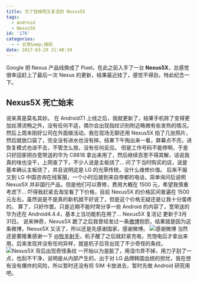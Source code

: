 ```yaml
---
title: 为了挂掉而又复活的 Nexus5X
tags:
  - Android
  - Nexus5X
id: '176'
categories:
  - - 日常&amp;搞机
date: 2017-03-29 21:48:34
---
```


Google 把 Nexus 产品线换成了 Pixel，在此之前入手了一台 **Nexus5X**，总感觉很幸运赶上了最后一次 Nexus 的更新，结果最近挂了，感觉不得劲，特此纪念一下。

## Nexus5X 死亡始末

说来真是莫名其妙。 在 Android7.1 上线之后，我就更新了，结果手机除了变得更加丝滑流畅之外，没有任何不适，偶尔会出现指纹识别附近略微有些发热的情况。 然后上周末刚好公司在外面做活动，我在现场无聊还用 Nexus5X 拍了几张照片，然后就放口袋了，完全没有进水也没有摔，结果下午掏出来一看，屏幕点不亮，进恢复模式也进不去，不管怎么按，没有任何反应。 但是工作号码不能停啊，于是只好回家把办宽带送的华为 C8818 拿出来用了，然后继续百思不得其解，话说我真的啥也没干，上网查了下，不少人说是主板烧了... 问了下当时购买的店，说是基本确认主板烧了，并且说明这是 LG 的光荣传统，没什么维修价值。 后来不服又到 LG 中国咨询在线客服，一个小时后接到来自帝都的电话，简单询问后说明 Nexus5X 并非国行产品，但是他们可以寄修，费用大概在 1500 元，希望我慎重考虑下... 吓得我赶紧去淘宝看了下价格，目前 Nexus5X 的价格区间普遍在 1500元左右，虽然说是不是真的新机就不好说了，但是这个价格无疑还是让我十分蛋疼的。 算了，只好作罢。只是近期不能时常分享一些 Android 的内容了，宽带送的华为还在 Android4.4.4，基本上当功能机在用了... Nexus5X 复活记 更新于3月31日。 说来神奇，Nexus5X 跪了之后我曾经发过一条[微博](http://weibo.com/winningone)抱怨，结果就是因为这条微博，Nexus5X 又活了，所以还是先感谢国家，感谢微博。 ![感谢微博](https://ooo.0o0.ooo/2017/03/31/58de0b2476fbb.png) 当然还是要隆重感谢一下 [@牧羊射手](http://weibo.com/u/1626062043)，机子醒了之后就赶紧充电，充饱电后才拿出来用，后来发现并没有任何异样，就是机子后背出现了不少奇怪的条纹。 ![Nexus5X 背后出现奇怪条纹](https://ooo.0o0.ooo/2017/03/31/58de0c293806a.jpg) 一开始以为是脏了，用湿巾弄不掉，用刀子刮了一点，也刮不干净，说明是从内部产生的，出于对 LG 品牌韩国血统的担忧，我在想有没有爆炸的风险，所以暂时还没有将 SIM 卡放进去，暂时先做 Android 研究用吧。